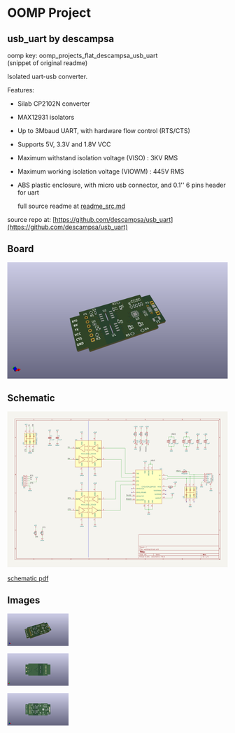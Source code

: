 # OOMP Project  
## usb_uart  by descampsa  
  
oomp key: oomp_projects_flat_descampsa_usb_uart  
(snippet of original readme)  
  
Isolated uart-usb converter.  
  
Features:  
- Silab CP2102N converter  
- MAX12931 isolators  
- Up to 3Mbaud UART, with hardware flow control (RTS/CTS)  
- Supports 5V, 3.3V and 1.8V VCC  
- Maximum withstand isolation voltage (VISO) : 3KV RMS  
- Maximum working isolation voltage (VIOWM) : 445V RMS  
- ABS plastic enclosure, with micro usb connector, and 0.1'' 6 pins header for uart  
  
  full source readme at [readme_src.md](readme_src.md)  
  
source repo at: [https://github.com/descampsa/usb_uart](https://github.com/descampsa/usb_uart)  
## Board  
  
[![working_3d.png](working_3d_600.png)](working_3d.png)  
## Schematic  
  
[![working_schematic.png](working_schematic_600.png)](working_schematic.png)  
  
[schematic pdf](working_schematic.pdf)  
## Images  
  
[![working_3d.png](working_3d_140.png)](working_3d.png)  
  
[![working_3d_back.png](working_3d_back_140.png)](working_3d_back.png)  
  
[![working_3d_front.png](working_3d_front_140.png)](working_3d_front.png)  
